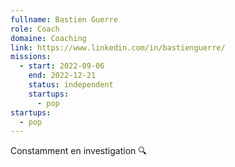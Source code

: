```yaml
---
fullname: Bastien Guerre
role: Coach
domaine: Coaching
link: https://www.linkedin.com/in/bastienguerre/
missions:
  - start: 2022-09-06
    end: 2022-12-21
    status: independent
    startups:
      - pop
startups:
  - pop
---
```

Constamment en investigation 🔍